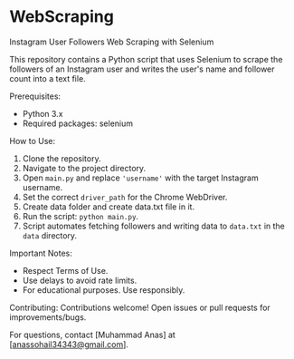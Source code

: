 # WebScraping
Instagram User Followers Web Scraping with Selenium

This repository contains a Python script that uses Selenium to scrape the followers of an Instagram user and writes the user's name and follower count into a text file.

Prerequisites:
- Python 3.x
- Required packages: selenium

How to Use:
1. Clone the repository.
2. Navigate to the project directory.
3. Open `main.py` and replace `'username'` with the target Instagram username.
4. Set the correct `driver_path` for the Chrome WebDriver.
5. Create data folder and create data.txt file in it.
6. Run the script: `python main.py`.
7. Script automates fetching followers and writing data to `data.txt` in the `data` directory.

Important Notes:
- Respect Terms of Use.
- Use delays to avoid rate limits.
- For educational purposes. Use responsibly.

Contributing:
Contributions welcome! Open issues or pull requests for improvements/bugs.


For questions, contact [Muhammad Anas] at [anassohail34343@gmail.com].

